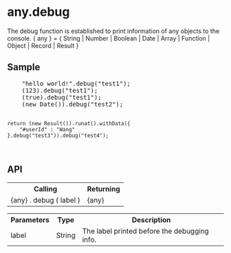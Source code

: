 <H1>any.debug</H1>

The debug function is established to print information of any objects to the console.
{ any } = { String | Number | Boolean | Date | Array | Function | Object | Record | Result }
<h2>Sample</h2>
<pre>
	"hello world!".debug("test1");
	(123).debug("test1");
	(true).debug("test1");
	(new Date()).debug("test2");

	return (new Result()).runat().withData({
		"#userId" : "Wang"
	}.debug("test3")).debug("test4");
</pre>

<h2>API</h2>

<table>
<tr><th>Calling</th><th>Returning</th></tr>
<tr><td>{any} . debug ( label )</td><td>{any}</td></tr>
</table>

<table>
<tr><th>Parameters</th><th>Type</th><th>Description</th></tr>
<tr><td>label</td><td>String</td><td>The label printed before the debugging info.</td></tr>
</table>

